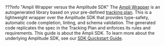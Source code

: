 ???info "Ampli Wrapper versus the Amplitude SDK"
    The [Ampli Wrapper](https://www.docs.developers.amplitude.com/data/ampli/sdk/) is an autogenerated library based on your pre-defined [tracking plan](https://developers.data.amplitude.com/what-is-a-tracking-plan).
    This is a lightweight wrapper over the Amplitude SDK that provides type-safety, automatic code completion, linting, and schema validation. The generated code replicates the spec in the Tracking Plan and enforces its rules and requirements.
    This guide is about the Ampli SDK. To learn more about the underlying Amplitude SDK, see our [SDK Quickstart Guide](../data/sdks/sdk-quickstart).
